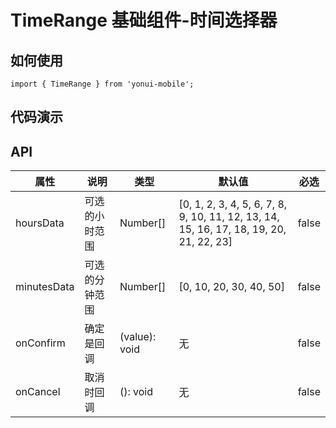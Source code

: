 # TimeRange 基础组件-时间选择器
## 如何使用

```
import { TimeRange } from 'yonui-mobile';

```

## 代码演示


## API

属性 | 说明 | 类型 | 默认值 | 必选
----|-----|------|------|------
hoursData | 可选的小时范围 | Number[] | [0, 1, 2, 3, 4, 5, 6, 7, 8, 9, 10, 11, 12, 13, 14, 15, 16, 17, 18, 19, 20, 21, 22, 23] | false
minutesData | 可选的分钟范围 | Number[] | [0, 10, 20, 30, 40, 50] | false
onConfirm | 确定是回调 | (value): void | 无 | false
onCancel | 取消时回调 | (): void | 无 | false
